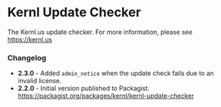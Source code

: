 Kernl Update Checker
====================

The Kernl.us update checker. For more information, please see https://kernl.us

### Changelog

- **2.3.0** - Added `admin_notice` when the update check fails due to an invalid license.
- **2.2.0** - Initial version published to Packagist. https://packagist.org/packages/kernl/kernl-update-checker